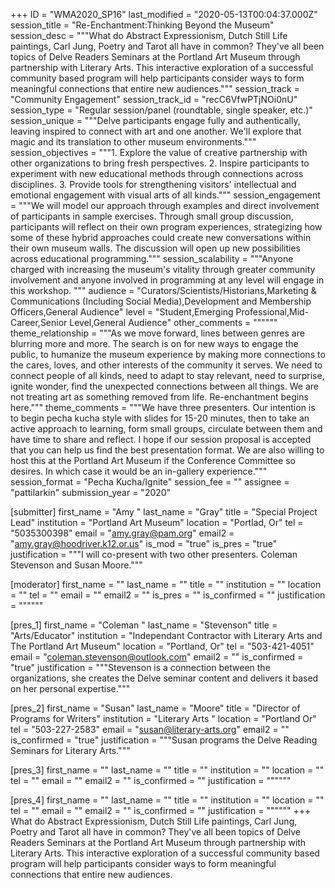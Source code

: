 +++
ID = "WMA2020_SP16"
last_modified = "2020-05-13T00:04:37.000Z"
session_title = "Re-Enchantment:Thinking Beyond the Museum"
session_desc = """What do Abstract Expressionism, Dutch Still Life paintings, Carl Jung, Poetry and Tarot all have in common?  They've all been topics of Delve Readers Seminars at the Portland Art Museum through partnership with Literary Arts.  This interactive exploration of a successful community based program will help participants consider ways to form meaningful connections that entire new audiences."""
session_track = "Community Engagement"
session_track_id = "recC6VfwPTjNOi0nU"
session_type = "Regular session/panel (roundtable, single speaker, etc.)"
session_unique = """Delve participants engage fully and authentically, leaving inspired to connect with art and one another.  We'll explore that magic and its translation to other museum environments."""
session_objectives = """1. Explore the value of creative partnership with other organizations to bring fresh perspectives. 2. Inspire participants to experiment with new educational methods through connections across disciplines. 3. Provide tools for strengthening visitors' intellectual and emotional engagement with visual arts of all kinds."""
session_engagement = """We will model our approach through examples and direct involvement of participants in sample exercises.  Through small group discussion, participants will reflect on their own program experiences, strategizing how some of these hybrid approaches could create new conversations within their own museum walls.  The discussion will open up new possibilities across educational programming."""
session_scalability = """Anyone charged with increasing the museum's vitality through greater community involvement and anyone involved in programming at any level will engage in this workshop.   """
audience = "Curators/Scientists/Historians,Marketing & Communications (Including Social Media),Development and Membership Officers,General Audience"
level = "Student,Emerging Professional,Mid-Career,Senior Level,General Audience"
other_comments = """"""
theme_relationship = """As we move forward, lines between genres are blurring more and more.  The search is on for new ways to engage the public, to humanize the museum experience by making more connections to the cares, loves, and other interests of the community it serves.  We need to connect people of all kinds, need to adapt to stay relevant, need to surprise, ignite wonder, find the unexpected connections between all things. We are not treating art as something removed from life.  Re-enchantment begins here."""
theme_comments = """We have three presenters.  Our intention is to begin pecha kucha style with slides for 15-20 minutes, then to take an active approach to learning, form small groups, circulate between them and have time to share and reflect.  I hope if our session proposal is accepted that you can help us find the best presentation format.  We are also willing to host this at the Portland Art Museum if the Conference Committee so desires.  In which case it would be an in-gallery experience."""
session_format = "Pecha Kucha/Ignite"
session_fee = ""
assignee = "pattilarkin"
submission_year = "2020"

[submitter]
first_name = "Amy "
last_name = "Gray"
title = "Special Project Lead"
institution = "Portland Art Museum"
location = "Portlad, Or"
tel = "5035300398"
email = "amy.gray@pam.org"
email2 = "amy.gray@hoodriver.k12.or.us"
is_mod = "true"
is_pres = "true"
justification = """I will co-present with two other presenters.  Coleman Stevenson and Susan Moore."""

[moderator]
first_name = ""
last_name = ""
title = ""
institution = ""
location = ""
tel = ""
email = ""
email2 = ""
is_pres = ""
is_confirmed = ""
justification = """"""

[pres_1]
first_name = "Coleman "
last_name = "Stevenson"
title = "Arts/Educator"
institution = "Independant Contractor with Literary Arts and The Portland Art Museum"
location = "Portland, Or"
tel = "503-421-4051"
email = "coleman.stevenson@outlook.com"
email2 = ""
is_confirmed = "true"
justification = """Stevenson is a connection between the organizations, she creates the Delve seminar content and delivers it based on her personal expertise."""

[pres_2]
first_name = "Susan"
last_name = "Moore"
title = "Director of Programs for Writers"
institution = "Literary Arts "
location = "Portland Or"
tel = "503-227-2583"
email = "susan@literary-arts.org"
email2 = ""
is_confirmed = "true"
justification = """Susan programs the Delve Reading Seminars for Literary Arts."""

[pres_3]
first_name = ""
last_name = ""
title = ""
institution = ""
location = ""
tel = ""
email = ""
email2 = ""
is_confirmed = ""
justification = """"""

[pres_4]
first_name = ""
last_name = ""
title = ""
institution = ""
location = ""
tel = ""
email = ""
email2 = ""
is_confirmed = ""
justification = """"""
+++
What do Abstract Expressionism, Dutch Still Life paintings, Carl Jung, Poetry and Tarot all have in common?  They've all been topics of Delve Readers Seminars at the Portland Art Museum through partnership with Literary Arts.  This interactive exploration of a successful community based program will help participants consider ways to form meaningful connections that entire new audiences.